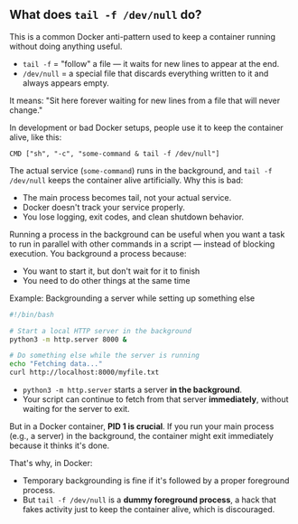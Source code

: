 ## What does `tail -f /dev/null` do?

This is a common Docker anti-pattern used to keep a container running without doing anything useful.

- `tail -f` = "follow" a file — it waits for new lines to appear at the end.
- `/dev/null` = a special file that discards everything written to it and always appears empty.

It means: "Sit here forever waiting for new lines from a file that will never change."

In development or bad Docker setups, people use it to keep the container alive, like this:

`CMD ["sh", "-c", "some-command & tail -f /dev/null"]`

The actual service (`some-command`) runs in the background, and `tail -f /dev/null` keeps the container alive artificially.
Why this is bad:

- The main process becomes tail, not your actual service.
- Docker doesn't track your service properly.
- You lose logging, exit codes, and clean shutdown behavior.

Running a process in the background can be useful when you want a task to run in parallel with other commands in a script — instead of blocking execution. You background a process because:
- You want to start it, but don't wait for it to finish
- You need to do other things at the same time

Example: Backgrounding a server while setting up something else
```bash
#!/bin/bash

# Start a local HTTP server in the background
python3 -m http.server 8000 &

# Do something else while the server is running
echo "Fetching data..."
curl http://localhost:8000/myfile.txt
```

- `python3 -m http.server` starts a server **in the background**.
- Your script can continue to fetch from that server **immediately**, without waiting for the server to exit.

But in a Docker container, **PID 1 is crucial**. If you run your main process (e.g., a server) in the background, the container might exit immediately because it thinks it's done.

That's why, in Docker:
- Temporary backgrounding is fine if it's followed by a proper foreground process.
- But `tail -f /dev/null` is a **dummy foreground process**, a hack that fakes activity just to keep the container alive, which is discouraged.